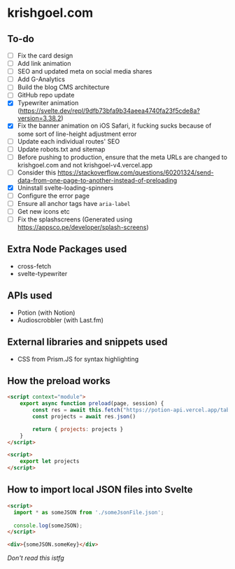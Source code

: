 # krishgoel.com

## To-do
- [ ] Fix the card design
- [ ] Add link animation
- [ ] SEO and updated meta on social media shares
- [ ] Add G-Analytics
- [ ] Build the blog CMS architecture
- [ ] GitHub repo update
- [x] Typewriter animation (https://svelte.dev/repl/9dfb73bfa9b34aeea4740fa23f5cde8a?version=3.38.2)
- [x] Fix the banner animation on iOS Safari, it fucking sucks because of some sort of line-height adjustment error
- [ ] Update each individual routes' SEO
- [ ] Update robots.txt and sitemap
- [ ] Before pushing to production, ensure that the meta URLs are changed to krishgoel.com and not krishgoel-v4.vercel.app 
- [ ] Consider this https://stackoverflow.com/questions/60201324/send-data-from-one-page-to-another-instead-of-preloading
- [x] Uninstall svelte-loading-spinners
- [ ] Configure the error page
- [ ] Ensure all anchor tags have ```aria-label```
- [ ] Get new icons etc
- [ ] Fix the splashscreens (Generated using https://appsco.pe/developer/splash-screens)

## Extra Node Packages used
- cross-fetch
- svelte-typewriter

## APIs used
- Potion (with Notion)
- Audioscrobbler (with Last.fm)

## External libraries and snippets used
- CSS from Prism.JS for syntax highlighting

## How the preload works
```html
<script context="module">
    export async function preload(page, session) {
        const res = await this.fetch("https://potion-api.vercel.app/table?id=5856546a8a954678937de8e1d91d99d7")
        const projects = await res.json()

        return { projects: projects }
    }
</script>

<script>
    export let projects
</script>
```

## How to import local JSON files into Svelte
```html
<script>
  import * as someJSON from './someJsonFile.json';  
  
  console.log(someJSON);
</script>

<div>{someJSON.someKey}</div>
```

_Don't read this istfg_